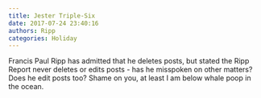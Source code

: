 ```yaml
---
title: Jester Triple-Six
date: 2017-07-24 23:40:16
authors: Ripp
categories: Holiday
---
```


 Francis Paul Ripp has admitted that he deletes posts, but stated the Ripp Report never deletes or edits posts - has he misspoken on other matters? Does he edit posts too? Shame on you, at least I am below whale poop in the ocean.